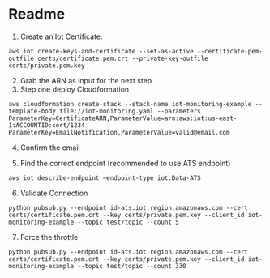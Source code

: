 # Readme

1. Create an Iot Certificate.

```
aws iot create-keys-and-certificate --set-as-active --certificate-pem-outfile certs/certificate.pem.crt --private-key-outfile certs/private.pem.key
```

2. Grab the ARN as input for the next step
3. Step one deploy Cloudformation

```
aws cloudformation create-stack --stack-name iot-monitoring-example --template-body file://iot-monitoring.yaml --parameters ParameterKey=CertificateARN,ParameterValue=arn:aws:iot:us-east-1:ACCOUNTID:cert/1234 ParameterKey=EmailNotification,ParameterValue=valid@email.com
```

4. Confirm the email

5.   Find the correct endpoint (recommended to use ATS endpoint)

```
aws iot describe-endpoint —endpoint-type iot:Data-ATS
```
   
6. Validate Connection

```
python pubsub.py --endpoint id-ats.iot.region.amazonaws.com --cert certs/certificate.pem.crt --key certs/private.pem.key --client_id iot-monitoring-example --topic test/topic --count 5
```

7. Force the throttle 

```
python pubsub.py --endpoint id-ats.iot.region.amazonaws.com --cert certs/certificate.pem.crt --key certs/private.pem.key --client_id iot-monitoring-example --topic test/topic --count 330
```
